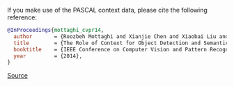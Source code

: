 If you make use of the PASCAL context data, please cite the following reference:

``` bibtex
@InProceedings{mottaghi_cvpr14,
  author       = {Roozbeh Mottaghi and Xianjie Chen and Xiaobai Liu and Nam-Gyu Cho and Seong-Whan Lee and Sanja Fidler and Raquel Urtasun and Alan Yuille},
  title        = {The Role of Context for Object Detection and Semantic Segmentation in the Wild},
  booktitle    = {IEEE Conference on Computer Vision and Pattern Recognition (CVPR)},
  year         = {2014},
}

```

[Source](https://www.cs.stanford.edu/~roozbeh/pascal-context/mottaghi_et_al_cvpr14.bib)
